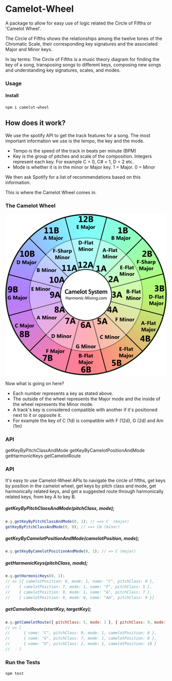 # Camelot-Wheel

A package to allow for easy use of logic related the Circle of Fifths or 'Camelot Wheel'.

The Circle of Fifths shows the relationships among the twelve tones of the Chromatic Scale, their corresponding key signatures and the associated Major and Minor keys.

In lay terms: The Circle of Fifths is a music theory diagram for finding the key of a song, transposing songs to different keys, composing new songs and understanding key signatures, scales, and modes.

### Usage

#### Install

`npm i camelot-wheel`

## How does it work?

We use the spotify API to get the track features for a song. The most important information we use is the tempo, the key and the mode.

- Tempo is the speed of the track in beats per minute (BPM)
- Key is the group of pitches and scale of the composition. Integers represent each key. For example C = 0, C# = 1, D = 2 etc.
- Mode is whether it is in the minor or Major key. 1 = Major. 0 = Minor

We then ask Spotify for a list of recommendations based on this information.

This is where the Camelot Wheel comes in.

### The Camelot Wheel

![camelot-wheel](./assets/camelotwheel.png)

Now what is going on here?

- Each number represents a key as stated above.
- The outside of the wheel represents the Major mode and the inside of the wheel represents the Minor mode.
- A track's key is considered compatible with another if it's positioned next to it or opposite it.
- For example the key of C (1d) is compatible with F (12d), G (2d) and Am (1m)

### API

getKeyByPitchClassAndMode
getKeyByCamelotPositionAndMode
getHarmonicKeys
getCamelotRoute

### API

It's easy to use Camelot-Wheel APIs to navigate the circle of fifths, get keys by position in the camelot wheel, get keys by pitch class and mode, get harmonically related keys, and get a suggested route through harmonically related keys, from key A to key B.

##### getKeyByPitchClassAndMode(pitchClass, mode);

```javascript
e.g.getKeyByPitchClassAndMode(0, 1); // ==> C  (major)
getKeyByPitchClassAndMode(0, 0); // ==> Cm (minor)
```

##### getKeyByCamelotPositionAndMode(camelotPosition, mode);

```javascript
e.g.getKeyByCamelotPositionAndMode(8, 1); // => C (major)
```

##### getHarmonicKeys(pitchClass, mode);

```javascript
e.g.getHarmonicKeys(0, 1);
// => [{ camelotPosition: 8, mode: 1, name: "C", pitchClass: 0 },
//    { camelotPosition: 7, mode: 1, name: "F", pitchClass: 5 },
//    { camelotPosition: 9, mode: 1, name: "G", pitchClass: 7 },
//    { camelotPosition: 8, mode: 0, name: "Am", pitchClass: 9 }]
```

##### getCamelotRoute(startKey, targetKey);

```javascript
e.g.getCamelotRoute({ pitchClass: 5, mode: 1 }, { pitchClass: 9, mode: 1 });
// => [
//      { name: "C", pitchClass: 0, mode: 1, camelotPosition: 8 },
//      { name: "G", pitchClass: 7, mode: 1, camelotPosition: 9 },
//      { name: "D", pitchClass: 2, mode: 1, camelotPosition: 10 }
//    ]
```

### Run the Tests

```
npm test
```

